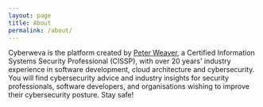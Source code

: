 ```yaml
---
layout: page
title: About
permalink: /about/
---
```


Cyberweva is the platform created by [Peter Weaver][cl], a Certified Information Systems Security Professional (CISSP), with over 20 years' industry experience in software development, cloud architecture and cybersecurity. You will find cybersecurity advice and industry insights for security professionals, software developers, and organisations wishing to improve their cybersecurity posture. Stay safe!

[cl]: https://www.credly.com/users/peter-weaver.a5ae2d7d
